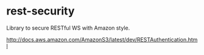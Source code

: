 rest-security
=============

Library to secure RESTful WS with Amazon style.

http://docs.aws.amazon.com/AmazonS3/latest/dev/RESTAuthentication.html
